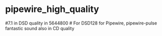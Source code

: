 # pipewire_high_quality
#7.1 
in DSD quality in 5644800 # For DSD128 for Pipewire, pipewire-pulse
fantastic sound also in CD quality
